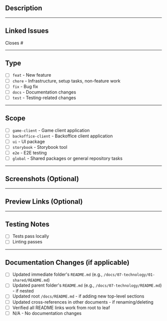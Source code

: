 <!-- 
Thank you for contributing to Kartuli!
Please fill out this template to help reviewers understand your changes.

IMPORTANT: Ensure your PR title follows conventional commit format:
Examples:
  - feat(game-client): add user authentication
  - fix(ui): resolve button alignment issue
  - docs: update contributing guidelines
  - chore(e2e): upgrade testing dependencies
-->

## Description
<!-- Provide a clear description of what this PR does and why -->



---

## Linked Issues
<!-- Link related issues using GitHub keywords to automatically close them when this PR is merged -->
<!-- Examples: "Closes #123", "Fixes #456", "Resolves #789" -->

Closes #

---

## Type
<!-- Check the type of change. This should match your PR title prefix -->

- [ ] `feat` - New feature
- [ ] `chore` - Infrastructure, setup tasks, non-feature work
- [ ] `fix` - Bug fix
- [ ] `docs` - Documentation changes
- [ ] `test` - Testing-related changes

---

## Scope
<!-- Check which part(s) of the monorepo this PR affects -->

- [ ] `game-client` - Game client application
- [ ] `backoffice-client` - Backoffice client application
- [ ] `ui` - UI package
- [ ] `storybook` - Storybook tool
- [ ] `e2e` - E2E testing
- [ ] `global` - Shared packages or general repository tasks

---

## Screenshots (Optional)
<!-- If applicable, add screenshots to help explain your changes -->



---

## Preview Links (Optional)
<!-- If applicable, add links to preview deployments or live demos -->



---

## Testing Notes
<!-- Describe how you tested your changes and what reviewers should verify -->

- [ ] Tests pass locally
- [ ] Linting passes

<!-- Add specific testing instructions below -->



---

## Documentation Changes (if applicable)
<!-- If you added, removed, or renamed any files in /docs/, check all that apply -->

- [ ] Updated immediate folder's `README.md` (e.g., `/docs/07-technology/01-shared/README.md`)
- [ ] Updated parent folder's `README.md` (e.g., `/docs/07-technology/README.md`) - if nested
- [ ] Updated root `/docs/README.md` - if adding new top-level sections
- [ ] Updated cross-references in other documents - if renaming/deleting
- [ ] Verified all README links work from root to leaf
- [ ] N/A - No documentation changes

<!-- See /docs/07-technology/01-shared/03-development-conventions.md#documentation-hierarchy-maintenance for details -->


